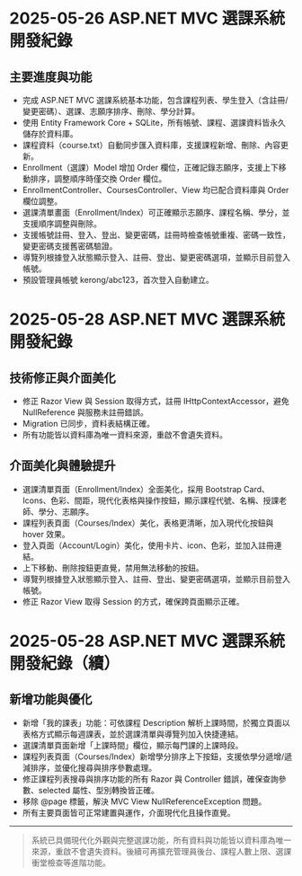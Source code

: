 # 2025-05-26 ASP.NET MVC 選課系統開發紀錄

## 主要進度與功能
- 完成 ASP.NET MVC 選課系統基本功能，包含課程列表、學生登入（含註冊/變更密碼）、選課、志願序排序、刪除、學分計算。
- 使用 Entity Framework Core + SQLite，所有帳號、課程、選課資料皆永久儲存於資料庫。
- 課程資料（course.txt）自動同步匯入資料庫，支援課程新增、刪除、內容更新。
- Enrollment（選課）Model 增加 Order 欄位，正確記錄志願序，支援上下移動排序，調整順序時僅交換 Order 欄位。
- EnrollmentController、CoursesController、View 均已配合資料庫與 Order 欄位調整。
- 選課清單畫面（Enrollment/Index）可正確顯示志願序、課程名稱、學分，並支援順序調整與刪除。
- 支援帳號註冊、登入、登出、變更密碼，註冊時檢查帳號重複、密碼一致性，變更密碼支援舊密碼驗證。
- 導覽列根據登入狀態顯示登入、註冊、登出、變更密碼選項，並顯示目前登入帳號。
- 預設管理員帳號 kerong/abc123，首次登入自動建立。

# 2025-05-28 ASP.NET MVC 選課系統開發紀錄

## 技術修正與介面美化
- 修正 Razor View 與 Session 取得方式，註冊 IHttpContextAccessor，避免 NullReference 與服務未註冊錯誤。
- Migration 已同步，資料表結構正確。
- 所有功能皆以資料庫為唯一資料來源，重啟不會遺失資料。

## 介面美化與體驗提升
- 選課清單頁面（Enrollment/Index）全面美化，採用 Bootstrap Card、Icons、色彩、間距，現代化表格與操作按鈕，顯示課程代號、名稱、授課老師、學分、志願序。
- 課程列表頁面（Courses/Index）美化，表格更清晰，加入現代化按鈕與 hover 效果。
- 登入頁面（Account/Login）美化，使用卡片、icon、色彩，並加入註冊連結。
- 上下移動、刪除按鈕更直覺，禁用無法移動的按鈕。
- 導覽列根據登入狀態顯示登入、註冊、登出、變更密碼選項，並顯示目前登入帳號。
- 修正 Razor View 取得 Session 的方式，確保跨頁面顯示正確。

# 2025-05-28 ASP.NET MVC 選課系統開發紀錄（續）

## 新增功能與優化
- 新增「我的課表」功能：可依課程 Description 解析上課時間，於獨立頁面以表格方式顯示每週課表，並於選課清單與導覽列加入快捷連結。
- 選課清單頁面新增「上課時間」欄位，顯示每門課的上課時段。
- 課程列表頁面（Courses/Index）新增學分排序上下按鈕，支援依學分遞增/遞減排序，並優化搜尋與排序參數處理。
- 修正課程列表搜尋與排序功能的所有 Razor 與 Controller 錯誤，確保查詢參數、selected 屬性、型別轉換皆正確。
- 移除 @page 標籤，解決 MVC View NullReferenceException 問題。
- 所有主要頁面皆可正常建置與運作，介面現代化且操作直覺。

---

> 系統已具備現代化外觀與完整選課功能，所有資料與功能皆以資料庫為唯一來源，重啟不會遺失資料。後續可再擴充管理員後台、課程人數上限、選課衝堂檢查等進階功能。
